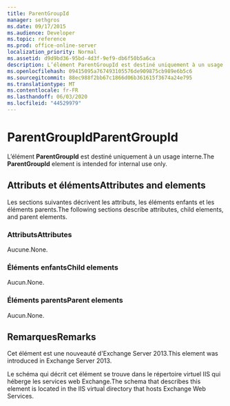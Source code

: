 ```yaml
---
title: ParentGroupId
manager: sethgros
ms.date: 09/17/2015
ms.audience: Developer
ms.topic: reference
ms.prod: office-online-server
localization_priority: Normal
ms.assetid: d9d9bd36-95bd-4d3f-9ef9-db6f50b5a6ca
description: L’élément ParentGroupId est destiné uniquement à un usage interne.
ms.openlocfilehash: 09415095a767493105576de909875cb989e6b5c6
ms.sourcegitcommit: 88ec988f2bb67c1866d06b361615f3674a24e795
ms.translationtype: MT
ms.contentlocale: fr-FR
ms.lasthandoff: 06/03/2020
ms.locfileid: "44529979"
---
```

# <a name="parentgroupid"></a><span data-ttu-id="63b19-103">ParentGroupId</span><span class="sxs-lookup"><span data-stu-id="63b19-103">ParentGroupId</span></span>

<span data-ttu-id="63b19-104">L’élément **ParentGroupId** est destiné uniquement à un usage interne.</span><span class="sxs-lookup"><span data-stu-id="63b19-104">The **ParentGroupId** element is intended for internal use only.</span></span> 

## <a name="attributes-and-elements"></a><span data-ttu-id="63b19-105">Attributs et éléments</span><span class="sxs-lookup"><span data-stu-id="63b19-105">Attributes and elements</span></span>

<span data-ttu-id="63b19-106">Les sections suivantes décrivent les attributs, les éléments enfants et les éléments parents.</span><span class="sxs-lookup"><span data-stu-id="63b19-106">The following sections describe attributes, child elements, and parent elements.</span></span>
  
### <a name="attributes"></a><span data-ttu-id="63b19-107">Attributs</span><span class="sxs-lookup"><span data-stu-id="63b19-107">Attributes</span></span>

<span data-ttu-id="63b19-108">Aucune.</span><span class="sxs-lookup"><span data-stu-id="63b19-108">None.</span></span>
  
### <a name="child-elements"></a><span data-ttu-id="63b19-109">Éléments enfants</span><span class="sxs-lookup"><span data-stu-id="63b19-109">Child elements</span></span>

<span data-ttu-id="63b19-110">Aucun.</span><span class="sxs-lookup"><span data-stu-id="63b19-110">None.</span></span>
  
### <a name="parent-elements"></a><span data-ttu-id="63b19-111">Éléments parents</span><span class="sxs-lookup"><span data-stu-id="63b19-111">Parent elements</span></span>

<span data-ttu-id="63b19-112">Aucun.</span><span class="sxs-lookup"><span data-stu-id="63b19-112">None.</span></span>
  
## <a name="remarks"></a><span data-ttu-id="63b19-113">Remarques</span><span class="sxs-lookup"><span data-stu-id="63b19-113">Remarks</span></span>

<span data-ttu-id="63b19-114">Cet élément est une nouveauté d'Exchange Server 2013.</span><span class="sxs-lookup"><span data-stu-id="63b19-114">This element was introduced in Exchange Server 2013.</span></span>
  
<span data-ttu-id="63b19-115">Le schéma qui décrit cet élément se trouve dans le répertoire virtuel IIS qui héberge les services web Exchange.</span><span class="sxs-lookup"><span data-stu-id="63b19-115">The schema that describes this element is located in the IIS virtual directory that hosts Exchange Web Services.</span></span>
  


